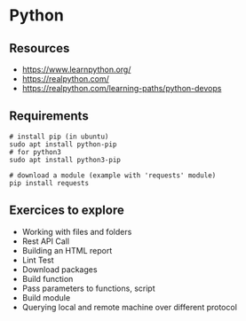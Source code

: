 # Python

## Resources

* https://www.learnpython.org/
* https://realpython.com/
* https://realpython.com/learning-paths/python-devops

## Requirements

```
# install pip (in ubuntu)
sudo apt install python-pip
# for python3
sudo apt install python3-pip

# download a module (example with 'requests' module)
pip install requests
```

## Exercices to explore

* Working with files and folders
* Rest API Call
* Building an HTML report
* Lint Test
* Download packages
* Build function
* Pass parameters to functions, script
* Build module
* Querying local and remote machine over different protocol

##